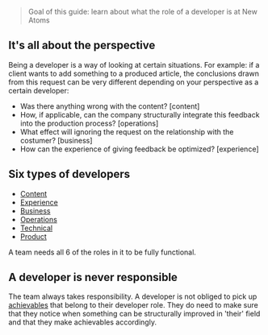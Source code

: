 > Goal of this guide: learn about what the role of a developer is at New Atoms

## It's all about the perspective

Being a developer is a way of looking at certain situations.
For example: if a client wants to add something to a produced article, the conclusions drawn from this request can be very different depending on your perspective as a certain developer:
* Was there anything wrong with the content? [content]
* How, if applicable, can the company structurally integrate this feedback into the production process? [operations]
* What effect will ignoring the request on the relationship with the costumer? [business]
* How can the experience of giving feedback be optimized? [experience]

## Six types of developers

* [Content](https://github.com/newatoms/newatoms/blob/gh-pages/internal/jobs/content.md)
* [Experience](https://github.com/newatoms/newatoms/blob/gh-pages/internal/jobs/experience.md)
* [Business](https://github.com/newatoms/newatoms/blob/gh-pages/internal/jobs/business.md)
* [Operations](https://github.com/newatoms/newatoms/blob/gh-pages/internal/jobs/operations.md)
* [Technical](https://github.com/newatoms/newatoms/blob/gh-pages/internal/jobs/technical.md)
* [Product](https://github.com/newatoms/newatoms/blob/gh-pages/internal/jobs/product.md)

A team needs all 6 of the roles in it to be fully functional.

## A developer is never responsible

The team always takes responsibility. A developer is not obliged to pick up [achievables](../glossary/achievable.md) that belong to their developer role. They do need to make sure that they notice when something can be structurally improved in 'their' field and that they make achievables accordingly.
